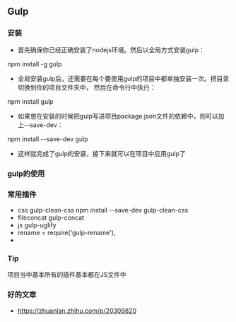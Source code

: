 ## Gulp
### 安装
* 首先确保你已经正确安装了nodejs环境。然后以全局方式安装gulp：

npm install -g gulp
* 全局安装gulp后，还需要在每个要使用gulp的项目中都单独安装一次。把目录切换到你的项目文件夹中，
   然后在命令行中执行：

npm install gulp
* 如果想在安装的时候把gulp写进项目package.json文件的依赖中，则可以加上--save-dev：

npm install --save-dev gulp
* 这样就完成了gulp的安装，接下来就可以在项目中应用gulp了

### gulp的使用

### 常用插件

* css gulp-clean-css
npm install --save-dev gulp-clean-css 
* fileconcat  gulp-concat
* js   gulp-uglify
*  rename = require('gulp-rename'),
*

### Tip
项目当中基本所有的插件基本都在JS文件中

###  好的文章
* https://zhuanlan.zhihu.com/p/20309820